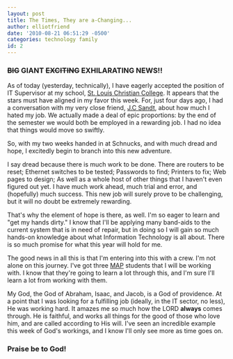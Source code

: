 ```yaml
---
layout: post
title: The Times, They are a-Changing...
author: elliotfriend
date: '2010-08-21 06:51:29 -0500'
categories: technology family
id: 2
---
```

### <del>BIG</del> GIANT <del>EXCITING</del> EXHILARATING NEWS!! ###

As of today (yesterday, technically), I have eagerly accepted the position
of IT Supervisor at my school, [St. Louis Christian College](https://stlchristian.edu).
It appears that the stars must have aligned in my favor this week. For,
just four days ago, I had a conversation with my very close friend,
[J.C Sandt](https://twitter.com/jcsandt), about how much I hated my job.
We actually made a deal of epic proportions: by the end of the semester
we would both be employed in a rewarding job. I had no idea that things
would move so swiftly.

So, with my two weeks handed in at Schnucks, and with much dread and hope,
I excitedly begin to branch into this new adventure.

I say dread because there is much work to be done. There are routers to
be reset; Ethernet switches to be tested; Passwords to find; Printers to
fix; Web pages to design; As well as a whole host of other things that I
haven't even figured out yet. I have much work ahead, much trial and error,
and (hopefully) much success. This new job will surely prove to be
challenging, but it will no doubt be extremely rewarding.

That's why the element of hope is there, as well. I'm so eager to learn
and "get my hands dirty." I know that I'll be applying many band-aids to
the current system that is in need of repair, but in doing so I will gain
so much hands-on knowledge about what Information Technology is all about.
There is so much promise for what this year will hold for me.

The good news in all this is that I'm entering into this with a crew. I'm
not alone on this journey. I've got three [MAP](https://stlchristian.edu/academics/map)
students that I will be working with. I know that they're going to learn
a lot through this, and I'm sure I'll learn a lot from working with them.

My God, the God of Abraham, Isaac, and Jacob, is a God of providence. At
a point that I was looking for a fulfilling job (ideally, in the IT sector,
no less), He was working hard. It amazes me so much how the LORD **always**
comes through. He is faithful, and works all things for the good of those
who love him, and are called according to His will. I've seen an incredible
example this week of God's workings, and I know I'll only see more as time
goes on.

### Praise be to God! ###
